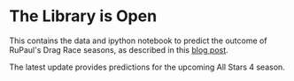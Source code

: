 # The Library is Open

This contains the data and ipython notebook to predict the outcome of RuPaul's Drag Race seasons, as described in this [blog post](http://thomaselliott.me/blog/2016/03/rupauls-drag-race/).

The latest update provides predictions for the upcoming All Stars 4 season.

